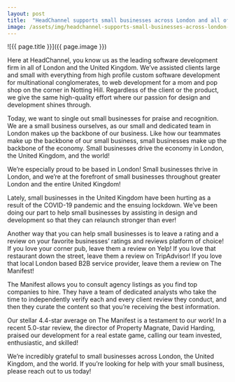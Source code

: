 ```yaml
---
layout: post
title:  "HeadChannel supports small businesses across London and all of the United Kingdom"
image: /assets/img/headchannel-supports-small-businesses-across-london-and-all-of-the-united-kingdom.jpg
---
```


![{{ page.title }}]({{ page.image }})

Here at HeadChannel, you know us as the leading software development firm in all of London and the United Kingdom. We’ve assisted clients large and small with everything from high profile custom software development for multinational conglomerates, to web development for a mom and pop shop on the corner in Notting Hill. Regardless of the client or the product, we give the same high-quality effort where our passion for design and development shines through.

Today, we want to single out small businesses for praise and recognition. We are a small business ourselves, as our small and dedicated team in London makes up the backbone of our business. Like how our teammates make up the backbone of our small business, small businesses make up the backbone of the economy. Small businesses drive the economy in London, the United Kingdom, and the world!

We’re especially proud to be based in London! Small businesses thrive in London, and we’re at the forefront of small businesses throughout greater London and the entire United Kingdom!

Lately, small businesses in the United Kingdom have been hurting as a result of the COVID-19 pandemic and the ensuing lockdown. We’ve been doing our part to help small businesses by assisting in design and development so that they can relaunch stronger than ever!

Another way that you can help small businesses is to leave a rating and a review on your favorite businesses’ ratings and reviews platform of choice! If you love your corner pub, leave them a review on Yelp! If you love that restaurant down the street, leave them a review on TripAdvisor! If you love that local London based B2B service provider, leave them a review on The Manifest!

The Manifest allows you to consult agency listings as you find top companies to hire. They have a team of dedicated analysts who take the time to independently verify each and every client review they conduct, and then they curate the content so that you’re receiving the best information.

Our stellar 4.4-star average on The Manifest is a testament to our work! In a recent 5.0-star review, the director of Property Magnate, David Harding, praised our development for a real estate game, calling our team invested, enthusiastic, and skilled!

We’re incredibly grateful to small businesses across London, the United Kingdom, and the world. If you’re looking for help with your small business, please reach out to us today!
